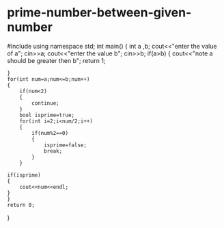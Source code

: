 # prime-number-between-given-number
#include<iostream>
using namespace std;
int main()
{
    int a ,b;
    cout<<"enter the value of a";
    cin>>a;
    cout<<"enter the value b";
    cin>>b;
    if(a>b)
    {
        cout<<"note a should be greater then b";
        return 1;
        
    }
    for(int num=a;num<=b;num++)
    {
        if(num<2)
        {
            continue;
        }
        bool isprime=true;
        for(int i=2;i<num/2;i++)
        {
            if(num%2==0)
            {
                isprime=false;
                break;
            }
        }
    
    if(isprime)
    {
        cout<<num<<endl;
    }
    }
    return 0;
}
